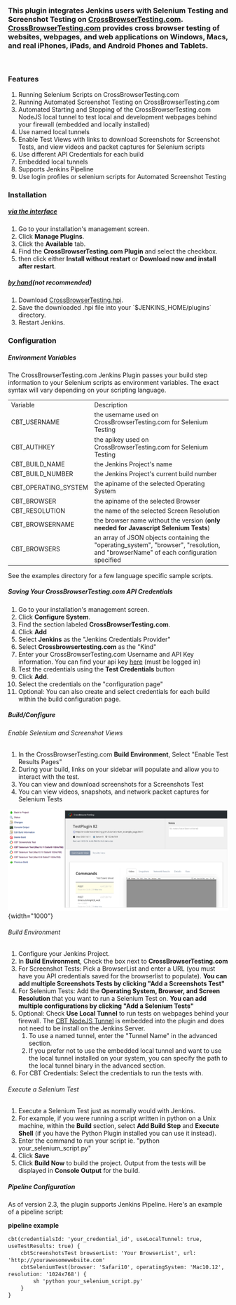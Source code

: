 ### This plugin integrates Jenkins users with Selenium Testing and Screenshot Testing on [CrossBrowserTesting.com](https://crossbrowsertesting.com/). [CrossBrowserTesting.com](http://crossbrowsertesting.com/) provides cross browser testing of websites, webpages, and web applications on Windows, Macs, and real iPhones, iPads, and Android Phones and Tablets.

 

###  Features

1.  Running Selenium Scripts on CrossBrowserTesting.com
2.  Running Automated Screenshot Testing on CrossBrowserTesting.com
3.  Automated Starting and Stopping of the CrossBrowserTesting.com
    NodeJS local tunnel to test local and development webpages behind
    your firewall (embedded and locally installed)
4.  Use named local tunnels
5.  Enable Test Views with links to download Screenshots for Screenshot
    Tests, and view videos and packet captures for Selenium scripts
6.  Use different API Credentials for each build
7.  Embedded local tunnels
8.  Supports Jenkins Pipeline
9.  Use login profiles or selenium scripts for Automated Screenshot
    Testing

### Installation

##### [via the interface](https://wiki.jenkins-ci.org/display/JENKINS/Plugins#Plugins-Usingtheinterface)

1.  Go to your installation's management screen.
2.  Click **Manage Plugins**.
3.  Click the **Available** tab.
4.  Find the **CrossBrowserTesting.com Plugin** and select the checkbox.
5.  then click either **Install without restart** or **Download now and
    install after restart**.

##### [by hand](https://wiki.jenkins-ci.org/display/JENKINS/Plugins#Plugins-Byhand)(**not recommended**)

1.  Download
    [CrossBrowserTesting.hpi](http://updates.jenkins-ci.org/latest/crossbrowsertesting.hpi).
2.  Save the downloaded .hpi file into your \`$JENKINS\_HOME/plugins\`
    directory.
3.  Restart Jenkins.

### Configuration

##### Environment Variables

The CrossBrowserTesting.com Jenkins Plugin passes your build step
information to your Selenium scripts as environment variables. The exact
syntax will vary depending on your scripting language.

|                        |                                                                                                                                        |
|------------------------|----------------------------------------------------------------------------------------------------------------------------------------|
| Variable               | Description                                                                                                                            |
| CBT\_USERNAME          | the username used on CrossBrowserTesting.com for Selenium Testing                                                                      |
| CBT\_AUTHKEY           | the apikey used on CrossBrowserTesting.com for Selenium Testing                                                                        |
| CBT\_BUILD\_NAME       | the Jenkins Project's name                                                                                                             |
| CBT\_BUILD\_NUMBER     | the Jenkins Project's current build number                                                                                             |
| CBT\_OPERATING\_SYSTEM | the apiname of the selected Operating System                                                                                           |
| CBT\_BROWSER           | the apiname of the selected Browser                                                                                                    |
| CBT\_RESOLUTION        | the name of the selected Screen Resolution                                                                                             |
| CBT\_BROWSERNAME       | the browser name without the version (**only needed for Javascript Selenium Tests**)                                                   |
| CBT\_BROWSERS          | an array of JSON objects containing the "operating\_system", "browser", "resolution, and "browserName" of each configuration specified |

See the examples directory for a few language specific sample scripts.

##### Saving Your CrossBrowserTesting.com API Credentials

1.  Go to your installation's management screen.
2.  Click **Configure System**.
3.  Find the section labeled **CrossBrowserTesting.com**.
4.  Click **Add**
5.  Select **Jenkins** as the "Jenkins Credentials Provider"
6.  Select **Crossbrowsertesting.com** as the "Kind"
7.  Enter your CrossBrowserTesting.com Username and API Key information.
    You can find your api key
    [here](https://crossbrowsertesting.com/apidocs/v3/) (must be logged
    in)
8.  Test the credentials using the **Test Credentials** button
9.  Click **Add**.
10. Select the credentials on the "configuration page"
11. Optional: You can also create and select credentials for each build
    within the build configuration page.

##### Build/Configure

###### Enable Selenium and Screenshot Views

1.  In the CrossBrowserTesting.com **Build Environment**, Select "Enable
    Test Results Pages"
2.  During your build, links on your sidebar will populate and allow you
    to interact with the test.
3.  You can view and download screenshots for a Screenshots Test
4.  You can view videos, snapshots, and network packet captures for
    Selenium Tests

![](docs/images/Screen_Shot_2016-10-04_at_4.26.29_PM.png){width="1000"}

###### Build Environment

1.  Configure your Jenkins Project.
2.  In **Build Environment**, Check the box next to
    **CrossBrowserTesting.com**
3.  For Screenshot Tests: Pick a BrowserList and enter a URL (you must
    have you API credentials saved for the browserlist to populate).
    **You can add multiple Screenshots Tests by clicking "Add a
    Screenshots Test"**
4.  For Selenium Tests: Add the **Operating System, Browser, and Screen
    Resolution** that you want to run a Selenium Test on. **You can add
    multiple configurations by clicking "Add a Selenium Tests"**
5.  Optional: Check **Use Local Tunnel** to run tests on webpages behind
    your firewall. The [CBT NodeJS
    Tunnel](https://github.com/crossbrowsertesting/cbt-tunnel-nodejs) is
    embedded into the plugin and does not need to be install on the
    Jenkins Server. 
    1.  To use a named tunnel, enter the "Tunnel Name" in the advanced
        section.
    2.  If you prefer not to use the embedded local tunnel and want to
        use the local tunnel installed on your system, you can specify
        the path to the local tunnel binary in the advanced section.
6.  For CBT Credentials: Select the credentials to run the tests with.

###### Execute a Selenium Test

1.  Execute a Selenium Test just as normally would with Jenkins.
2.  For example, if you were running a script written in python on a
    Unix machine, within the **Build** section, select **Add Build
    Step** and **Execute Shell** (if you have the Python Plugin
    installed you can use it instead).
3.  Enter the command to run your script ie. "python
    your\_selenium\_script.py"
4.  Click **Save**
5.  Click **Build Now** to build the project. Output from the tests will
    be displayed in **Console Output** for the build.

##### Pipeline Configuration

As of version 2.3, the plugin supports Jenkins Pipeline. Here's an
example of a pipeline script:

**pipeline example**

``` syntaxhighlighter-pre
cbt(credentialsId: 'your_credential_id', useLocalTunnel: true, useTestResults: true) {
    cbtScreenshotsTest browserList: 'Your BrowserList', url: 'http://yourawesomewebsite.com'
    cbtSeleniumTest(browser: 'Safari10', operatingSystem: 'Mac10.12', resolution: '1024x768') {
        sh 'python your_selenium_script.py'
    }
}
```
